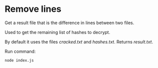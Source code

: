 # Remove lines

Get a result file that is the difference in lines between two files. 

Used to get the remaining list of hashes to decrypt.

By default it uses the files *cracked.txt* and *hashes.txt*. Returns *result.txt*.

Run command:

```console
node index.js
```
